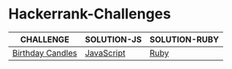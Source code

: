 # Hackerrank-Challenges

|CHALLENGE|SOLUTION-JS|SOLUTION-RUBY|
|---|---|---|
|[Birthday Candles](https://www.hackerrank.com/challenges/birthday-cake-candles/problem)|[JavaScript](https://github.com/onedebos/hackerank-challenges/blob/master/js-birthday-candles.js)|[Ruby](https://github.com/onedebos/hackerank-challenges/blob/master/birthday-candles.rb)
